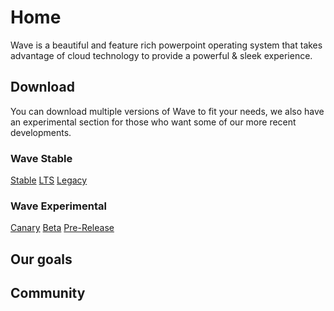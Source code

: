 # Home
Wave is a beautiful and feature rich powerpoint operating system that takes advantage of cloud technology to provide a powerful & sleek experience.

## Download
You can download multiple versions of Wave to fit your needs, we also have an experimental section for those who want some of our more recent developments.

### Wave Stable

[Stable](https://phantomzx77.github.io/Wave/Stable)
[LTS](https://phantomzx77.github.io/Wave/LTS)
[Legacy](https://phantomzx77.github.io/Wave/Legacy)

### Wave Experimental

[Canary](https://phantomzx77.github.io/Wave/Canary)
[Beta](https://phantomzx77.github.io/Wave/Beta)
[Pre-Release](https://phantomzx77.github.io/Wave/PreRelease)

## Our goals

## Community
